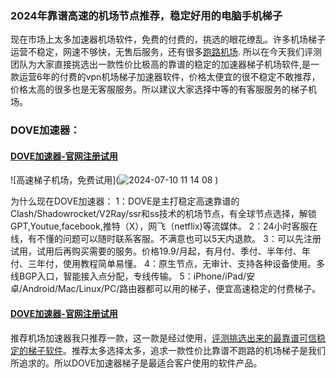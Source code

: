 ### 2024年靠谱高速的机场节点推荐，稳定好用的电脑手机梯子

现在市场上太多加速器机场软件，免费的付费的，挑选的眼花缭乱。许多机场梯子运营不稳定，网速不够快，无售后服务，还有很多[跑路机场](https://kernel.0voice.com/forum.php?mod=viewthread&tid=10487&extra=).
所以在今天我们评测团队为大家直接挑选出一款性价比极高的靠谱的稳定的加速器梯子机场软件,是一款运营6年的付费的vpn机场梯子加速器软件，价格太便宜的很不稳定不敢推荐，价格太高的很多也是无客服服务。所以建议大家选择中等的有客服服务的梯子机场。

### DOVE加速器：
#### [DOVE加速器-官网注册试用](https://dove8.cc/a.php?alavBTtF8UB)

![高速梯子机场，免费试用](![2024-07-10 11 14 08](https://github.com/fafa88902/fafavpn/assets/174572268/60a54874-16dc-42af-a82b-47e3e6d16841)
)

为什么现在DOVE加速器：
1：DOVE是主打稳定高速靠谱的Clash/Shadowrocket/V2Ray/ssr和ss技术的机场节点，有全球节点选择，解锁GPT,Youtue,facebook,推特（X），网飞（netflix)等流媒体。
2：24小时客服在线，有不懂的问题可以随时联系客服。不满意也可以5天内退款。
3：可以先注册试用，试用后再购买需要的服务。价格19.9/月起，有月付、季付、半年付、年付、三年付，使用教程简单易懂。
4：原生节点，无审计、支持各种设备使用。多线BGP入口，智能接入点分配，专线传输。
5：iPhone/iPad/安卓/Android/Mac/Linux/PC/路由器都可以用的梯子，便宜高速稳定的付费梯子。

#### [DOVE加速器-官网注册试用](https://dove8.cc/a.php?alavBTtF8UB)

推荐机场加速器我只推荐一款，这一款是经过使用，[评测挑选出来的最靠谱可信稳定的梯子软件](https://www.cnvintage.org/d/436-vpnvpnchatgptyoutubetwittertiktokins)。推荐太多选择太多，追求一款性价比靠谱不跑路的机场梯子是我们所追求的。所以DOVE加速器梯子是最适合客户使用的软件产品。

